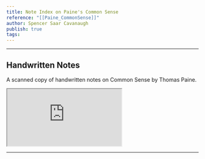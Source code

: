 ```yaml
---
title: Note Index on Paine's Common Sense
reference: "[[Paine_CommonSense]]"
author: Spencer Saar Cavanaugh
publish: true
tags:
---
```


---

## Handwritten Notes

A scanned copy of handwritten notes on Common Sense by Thomas Paine.

<iframe src="https://agvb4gwvrvr52xhr3hitm6sic3mgaqkm2rm4nisrnkgy6bkvbf3q.arweave.net/AaoeGtWNY91c8dnRNnpIFthgQUzUWcaiUWqNjwVVCXc" class="pdf-embed" ></iframe>

---
